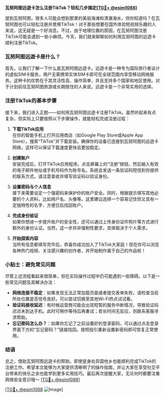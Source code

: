 **瓦努阿图远遊卡怎么注册TikTok？轻松几步搞定[[TG💪+ @esim1088](https://t.me/s/esim1088)]**

提到瓦努阿图，很多人可能会想到那里的美丽海滩和清澈海水，但你知道吗？在瓦努阿图也可以轻松注册并使用TikTok！对于那些想要在国外体验短视频乐趣的人来说，这无疑是一个好消息。不过，由于地理位置的原因，在瓦努阿图注册TikTok可能会遇到一些小麻烦。今天，我们就来聊聊如何利用瓦努阿图的远遊卡顺利注册TikTok。

### 瓦努阿图远遊卡是什么？

首先，让我们了解一下什么是瓦努阿图远遊卡。远遊卡是一种专为国际旅行者设计的虚拟SIM卡服务，用户无需携带实体SIM卡即可在全球范围内享受移动网络服务。这种卡的优势在于其灵活性高、操作简单，并且支持多个国家和地区使用。对于计划前往瓦努阿图旅游或长期居住的人来说，远遊卡是一个非常实用的选择。

### 注册TikTok的基本步骤

接下来，我们进入正题——如何用瓦努阿图远遊卡注册TikTok。虽然听起来有点复杂，但实际上只要按照以下步骤操作，就能轻松完成注册过程：

1. **下载TikTok应用**  
   在你的智能手机上打开应用商店（如Google Play Store或Apple App Store），搜索“TikTok”并下载安装。确保你的设备已连接到瓦努阿图的远遊卡网络，这样可以保证下载速度更快且更加稳定。

2. **创建账户**  
   安装完成后，打开TikTok应用程序。点击屏幕上的“注册”按钮，然后输入有效的电子邮件地址或手机号码作为账号名。系统会发送一条验证码短信到你提供的联系方式，请注意查收并填写验证码以验证身份。

3. **设置密码与个人信息**  
   接下来需要设定一个强密码来保护你的账户安全。同时，根据提示填写其他必要的个人资料，比如用户名、头像等。这里建议选择一个容易记住但又具有一定独特性的名字，方便日后找回账户。

4. **完成身份验证**  
   如果你想进一步提升账户的安全性，还可以通过上传身份证件照片等方式进行额外的身份认证。当然，这一步并非强制性要求，具体取决于个人需求。

5. **开始探索内容**  
   当所有信息都填写完毕后，恭喜你成功加入了TikTok大家庭！现在你可以浏览各种热门视频、关注感兴趣的创作者，并开始制作属于自己的作品啦！

### 小贴士：避免常见问题

尽管上述流程看起来很简单，但在实际操作过程中仍可能遇到一些障碍。以下是一些常见问题及其解决办法：

- **网络连接不稳定**：如果发现无法正常加载页面或者提交表单失败，请检查当前所处位置是否信号良好。可以尝试切换至其他Wi-Fi热点试试看。
- **验证码接收延迟**：有时候运营商可能会出现短暂的服务中断情况，导致验证码迟迟未到达手机。此时可稍作等待后再重试；若长时间无反应，则联系客服寻求帮助。
- **忘记密码怎么办？**：如果你忘记了之前设置好的登录密码，可以通过点击登录界面下方的“忘记密码？”链接找回。按照指引重新设置新密码即可恢复正常使用。

### 结语

总之，借助瓦努阿图远遊卡的帮助，即使是身处异国他乡也能顺利完成TikTok的注册工作。希望本文能够为大家提供清晰明了的操作指南，并让大家在享受社交平台带来的快乐之余也能学到更多实用技巧。最后再次提醒大家，无论何时都要注重网络安全意识哦～ [[TG💪+ @esim1088](https://t.me/s/esim1088)]

[[TG💪+ @esim1088](https://t.me/s/esim1088) ![Image](https://i.postimg.cc/4NQfJmqS/Snipaste-2025-05-13-00-14-12.png)]